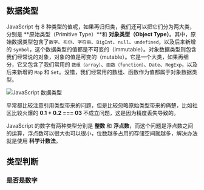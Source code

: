 ## 数据类型

JavaScript 有 8 种类型的值呢，如果再归归类，我们还可以把它们分为两大类，分别是 **原始类型（Primitive Type）**和 **对象类型（Object Type）**。其中，原始数据类型包含了`数字`、`布尔`、`字符串`、`BigInt`、`null`、`undefined`，以及后来新增的 `symbol`，这个数据类型的值都是不可变的（immutable）。对象数据类型则包含我们经常说的对象，对象的值是可变的（mutable）。它是一个大类，如果再细分，它又包含了我们常用的 `数组（array）`、`函数（function）`、`Date`、`RegExp`，以及后来新增的 `Map` 和 `Set`。没错，我们经常用的数组、函数作为值都属于对象数据类型。

![JavaScript 数据类型](https://lib.sixtyden.com/JavaScript%20%E6%95%B0%E6%8D%AE%E7%B1%BB%E5%9E%8B.jpg)

平常都比较注意引用类型带来的问题，但是比较忽略原始类型带来的痛楚，比如社区比较火爆的 **0.1 + 0.2 === 03** 不成立问题，这是因为精度丢失导致的。

JavaScript 的数字有两种类型分别是 **整数** 和 **浮点数**，而这个问题是浮点数之间的运算，浮点数可以很大也可以很小，位数越多占用的存储空间就越多，解决办法就是使用 **科学计数法**。

## 类型判断

### 是否是数字
